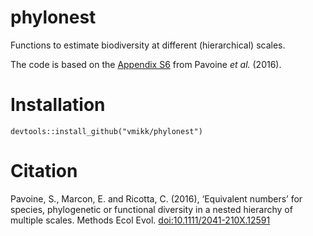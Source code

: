 # phylonest
Functions to estimate biodiversity at different (hierarchical) scales.

The code is based on the [Appendix S6](http://onlinelibrary.wiley.com/store/10.1111/2041-210X.12591/asset/supinfo/mee312591-sup-0006-AppendixS6.txt?v=1&s=97f406134e887598f2c7d2fef12a3d7f2d6dfa63) from Pavoine *et al.* (2016).

# Installation
```
devtools::install_github("vmikk/phylonest")
```

# Citation
Pavoine, S., Marcon, E. and Ricotta, C. (2016), ‘Equivalent numbers’ for species, phylogenetic or functional diversity in a nested hierarchy of multiple scales. Methods Ecol Evol. [doi:10.1111/2041-210X.12591](http://onlinelibrary.wiley.com/doi/10.1111/2041-210X.12591/abstract)
